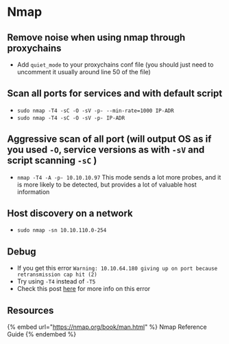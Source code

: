 # Nmap

## Remove noise when using nmap through proxychains

- Add `quiet_mode` to your proxychains conf file (you should just need to uncomment it usually around line 50 of the file)

## Scan all ports for services and with default script

- `sudo nmap -T4 -sC -O -sV -p- --min-rate=1000 IP-ADR`
- `sudo nmap -T4 -sC -O -sV -p- IP-ADR`

## Aggressive scan of all port (will output OS as if you used `-O`, service versions as with `-sV` and script scanning `-sC` )

- `nmap -T4 -A -p- 10.10.10.97` This mode sends a lot more probes, and it is more likely to be detected, but provides a lot of valuable host information

## Host discovery on a network

- `sudo nmap -sn 10.10.110.0-254`

## Debug

- If you get this error `Warning: 10.10.64.180 giving up on port because retransmission cap hit (2)`
- Try using `-T4` instead of `-T5`
- Check this post [here](https://stackoverflow.com/questions/14736530/nmap-warning-giving-up-on-port-because-retransmission-cap-hit-2) for more info on this error

## Resources

{% embed url="https://nmap.org/book/man.html" %} Nmap Reference Guide {% endembed %}  
